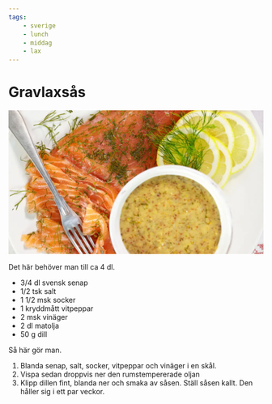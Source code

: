 ```yaml
---
tags:
    - sverige
    - lunch
    - middag
    - lax
---
```

# Gravlaxsås

![image](/img/sås/gravlaxsås.jpg)

Det här behöver man till ca 4 dl.

- 3/4 dl svensk senap
- 1/2 tsk salt
- 1 1/2 msk socker
- 1 kryddmått vitpeppar
- 2 msk vinäger
- 2 dl matolja
- 50 g dill

Så här gör man.

1. Blanda senap, salt, socker, vitpeppar och vinäger i en skål.
2. Vispa sedan droppvis ner den rumstempererade oljan
3. Klipp dillen fint, blanda ner och smaka av såsen. Ställ såsen kallt. Den håller sig i ett par veckor.
